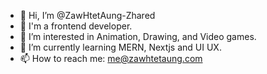 
- 👋 Hi, I’m @ZawHtetAung-Zhared
- 💼 I'm a frontend developer.
- 👀 I’m interested in Animation, Drawing, and Video games.
- 🌱 I’m currently learning MERN, Nextjs and UI UX.
- 📫 How to reach me: me@zawhtetaung.com

<!---
ZawHtetAung-Zhared/ZawHtetAung-Zhared is a ✨ special ✨ repository because its `README.md` (this file) appears on your GitHub profile.
You can click the Preview link to take a look at your changes.
--->
